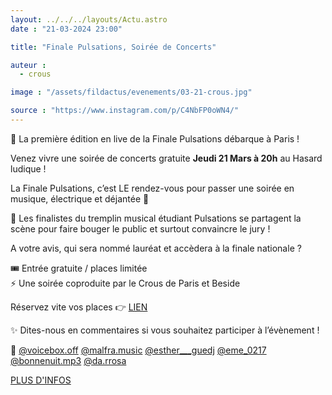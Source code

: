 ```yaml
---
layout: ../../../layouts/Actu.astro
date : "21-03-2024 23:00"

title: "Finale Pulsations, Soirée de Concerts"

auteur :
  - crous 

image : "/assets/fildactus/evenements/03-21-crous.jpg"

source : "https://www.instagram.com/p/C4NbFP0oWN4/"
---
```


🥁 La première édition en live de la Finale Pulsations débarque à Paris !
 
Venez vivre une soirée de concerts gratuite __Jeudi 21 Mars à 20h__ au Hasard ludique !
 
La Finale Pulsations, c’est LE rendez-vous pour passer une soirée en musique, électrique et déjantée 🤩
 
🎤 Les finalistes du tremplin musical étudiant Pulsations se partagent la scène pour faire bouger le public et surtout convaincre le jury !
 
A votre avis, qui sera nommé lauréat et accèdera à la finale nationale ?
 
🎟 Entrée gratuite / places limitée  
⚡ Une soirée coproduite par le Crous de Paris et Beside
 
Réservez vite vos places 👉 [LIEN](https://www.culture-crous.paris/event/finale-tremplin-musique-pulsation-hasard-ludique/?utm_source=mailpoet&utm_medium=email&utm_campaign=De+la+Musique%2C+des+Rencontres+et+du+Sport+%21)

✨ Dites-nous en commentaires si vous souhaitez participer à l’évènement !
 
🎤 [@voicebox.off](https://www.instagram.com/voicebox.off/) [@malfra.music](https://www.instagram.com/malfra.music/) [@esther___guedj](https://www.instagram.com/esther___guedj/) [@eme_0217](https://www.instagram.com/eme_0217/) [@bonnenuit.mp3](https://www.instagram.com/bonnenuit.mp3/) [@da.rrosa](https://www.instagram.com/da.rrosa/)

[PLUS D'INFOS](https://www.crous-paris.fr/2024/03/04/finale-pulsations-paris-soiree-de-concerts-gratuite-au-hasard-ludique/)